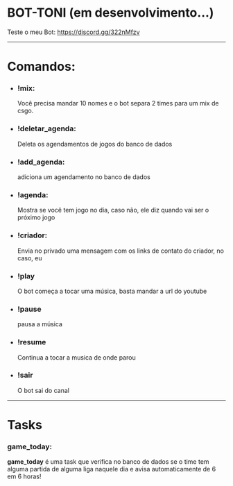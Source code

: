 # BOT-TONI  (em desenvolvimento...)

Teste o meu Bot:
https://discord.gg/322nMfzv

<hr>

<h1>Comandos:</h1>
<ul>
 <li>
  <h3>!mix:</h3>
  <p>Você precisa mandar 10 nomes e o bot separa 2 times para um mix de csgo.</p>
 </li>
 <li>
  <h3>!deletar_agenda:</h3>
  <p>Deleta os agendamentos de jogos do banco de dados</p>
 </li>
 <li>
  <h3>!add_agenda:</h3>
  <p>adiciona um agendamento no banco de dados</p>
  </li>
  <li>
  <h3>!agenda:</h3>
  <p>Mostra se você tem jogo no dia, caso não, ele diz quando vai ser o próximo jogo</p>
  </li>
  <li>
  <h3>!criador:</h3>
  <p>Envia no privado uma mensagem com os links de contato do criador, no caso, eu</p>
 </li>
 <li>
    <h3>!play</h3>
    <p>O bot começa a tocar uma música, basta mandar a url do youtube</p>
 </li>
  <li>
    <h3>!pause</h3>
    <p>pausa a música</p>
 </li>
  <li>
    <h3>!resume</h3>
    <p>Continua a tocar a musica de onde parou</p>
 </li>
  <li>
    <h3>!sair</h3>
    <p>O bot sai do canal</p>
 </li>
</ul>
  
<hr>

<h1>Tasks</h1>
<h3>game_today:</h3>
<p><strong>game_today</strong> é uma task que verifica no banco de dados se o time tem alguma partida de alguma liga naquele dia e avisa automaticamente de 6 em 6 horas!</p>
